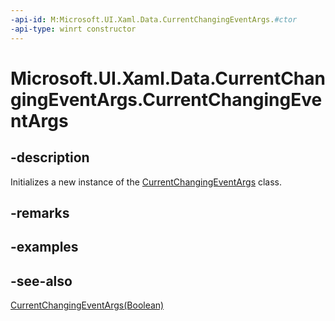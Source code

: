 ```yaml
---
-api-id: M:Microsoft.UI.Xaml.Data.CurrentChangingEventArgs.#ctor
-api-type: winrt constructor
---
```


<!-- Method syntax
public CurrentChangingEventArgs()
-->

# Microsoft.UI.Xaml.Data.CurrentChangingEventArgs.CurrentChangingEventArgs

## -description
Initializes a new instance of the [CurrentChangingEventArgs](currentchangingeventargs.md) class.

## -remarks

## -examples

## -see-also
[CurrentChangingEventArgs(Boolean)](currentchangingeventargs_currentchangingeventargs_1174655024.md)
